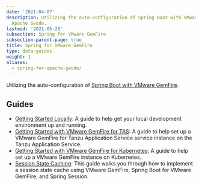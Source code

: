 ```yaml
---
date: '2021-04-07'
description: Utilizing the auto-configuration of Spring Boot with VMware GemFire and
  Apache Geode.
lastmod: '2021-05-28'
subsection: Spring for VMware GemFire
subsection-parent-page: true
title: Spring for VMware GemFire
type: data-guides
weight: 1
aliases:
  - spring-for-apache-geode/
---
```


Utilizing the auto-configuration of [Spring Boot with VMware GemFire](https://docs.vmware.com/en/Spring-Boot-for-VMware-GemFire/index.html).  


## Guides

- [Getting Started Locally](/data/gemfire/guides/get-started-locally-sbgf/): A guide to help get your local development environment up and running.
- [Getting Started with VMware GemFire for TAS](/data/gemfire/guides/get-started-gf4tas-sbgf/): A guide to help set up a VMware GemFire for Tanzu Application Service service instance on the Tanzu Application Service.
- [Getting Started with VMware GemFire for Kubernetes](/data/gemfire/guides/get-started-gf4k8s-sbgf/): A guide to help set up a  VMware GemFire instance on Kubernetes.
- [Session State Caching](/data/gemfire/guides/session-state-cache-sbgf): This guide walks you through how to implement a session state cache using VMware GemFire, Spring Boot for VMware GemFire, and Spring Session.